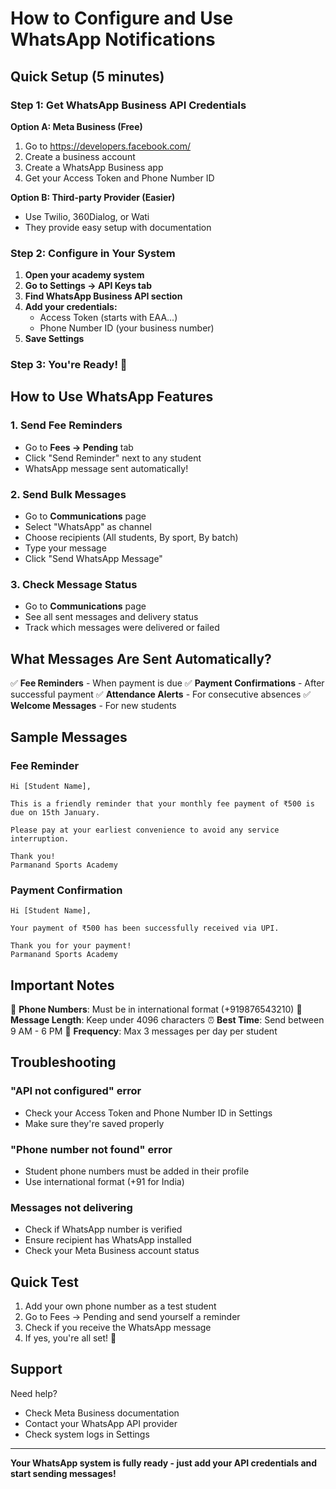 # How to Configure and Use WhatsApp Notifications

## Quick Setup (5 minutes)

### Step 1: Get WhatsApp Business API Credentials

**Option A: Meta Business (Free)**
1. Go to https://developers.facebook.com/
2. Create a business account
3. Create a WhatsApp Business app
4. Get your Access Token and Phone Number ID

**Option B: Third-party Provider (Easier)**
- Use Twilio, 360Dialog, or Wati
- They provide easy setup with documentation

### Step 2: Configure in Your System

1. **Open your academy system**
2. **Go to Settings → API Keys tab**
3. **Find WhatsApp Business API section**
4. **Add your credentials:**
   - Access Token (starts with EAA...)
   - Phone Number ID (your business number)
5. **Save Settings**

### Step 3: You're Ready! 🎉

## How to Use WhatsApp Features

### 1. Send Fee Reminders
- Go to **Fees → Pending** tab
- Click "Send Reminder" next to any student
- WhatsApp message sent automatically!

### 2. Send Bulk Messages
- Go to **Communications** page
- Select "WhatsApp" as channel
- Choose recipients (All students, By sport, By batch)
- Type your message
- Click "Send WhatsApp Message"

### 3. Check Message Status
- Go to **Communications** page
- See all sent messages and delivery status
- Track which messages were delivered or failed

## What Messages Are Sent Automatically?

✅ **Fee Reminders** - When payment is due
✅ **Payment Confirmations** - After successful payment
✅ **Attendance Alerts** - For consecutive absences
✅ **Welcome Messages** - For new students

## Sample Messages

### Fee Reminder
```
Hi [Student Name],

This is a friendly reminder that your monthly fee payment of ₹500 is due on 15th January.

Please pay at your earliest convenience to avoid any service interruption.

Thank you!
Parmanand Sports Academy
```

### Payment Confirmation
```
Hi [Student Name],

Your payment of ₹500 has been successfully received via UPI.

Thank you for your payment!
Parmanand Sports Academy
```

## Important Notes

📱 **Phone Numbers**: Must be in international format (+919876543210)
📝 **Message Length**: Keep under 4096 characters
⏰ **Best Time**: Send between 9 AM - 6 PM
🔄 **Frequency**: Max 3 messages per day per student

## Troubleshooting

### "API not configured" error
- Check your Access Token and Phone Number ID in Settings
- Make sure they're saved properly

### "Phone number not found" error
- Student phone numbers must be added in their profile
- Use international format (+91 for India)

### Messages not delivering
- Check if WhatsApp number is verified
- Ensure recipient has WhatsApp installed
- Check your Meta Business account status

## Quick Test

1. Add your own phone number as a test student
2. Go to Fees → Pending and send yourself a reminder
3. Check if you receive the WhatsApp message
4. If yes, you're all set! 🎉

## Support

Need help?
- Check Meta Business documentation
- Contact your WhatsApp API provider
- Check system logs in Settings

---

**Your WhatsApp system is fully ready - just add your API credentials and start sending messages!**